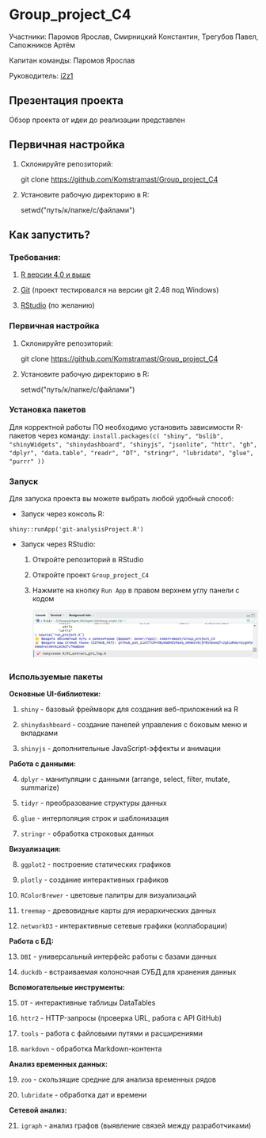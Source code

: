 # Group_project_C4

Участники: Паромов Ярослав, Смирницкий Константин, Трегубов Павел, Сапожников Артём

Капитан команды: Паромов Ярослав

Руководитель: [i2z1](https://github.com/i2z1)

## **Презентация проекта**

Обзор проекта от идеи до реализации представлен

## Первичная настройка

1.  Склонируйте репозиторий:

    git clone https://github.com/Komstramast/Group_project_C4

2.  Установите рабочую директорию в R:

    setwd("путь/к/папке/с/файлами")

## **Как запустить?**

### **Требования:**

1.  [R версии 4.0 и выше](https://www.r-project.org/)

2.  [Git](https://git-scm.com/) (проект тестировался на версии git 2.48 под Windows)

3.  [RStudio](https://posit.co/download/rstudio-desktop/) (по желанию)

### Первичная настройка

1.  Склонируйте репозиторий:

    git clone <https://github.com/Komstramast/Group_project_C4>

2.  Установите рабочую директорию в R:

    setwd("путь/к/папке/с/файлами")

### **Установка пакетов**

Для корректной работы ПО необходимо установить зависимости R-пакетов через команду: `install.packages(c( "shiny", "bslib", "shinyWidgets", "shinydashboard", "shinyjs", "jsonlite", "httr", "gh", "dplyr", "data.table", "readr", "DT", "stringr", "lubridate", "glue", "purrr" ))`

### **Запуск**

Для запуска проекта вы можете выбрать любой удобный способ:

-   Запуск через консоль R:

```         
shiny::runApp('git-analysisProject.R') 
```

-   Запуск через RStudio:

    1.  Откройте репозиторий в RStudio

    2.  Откройте проект `Group_project_C4`

    3.  Нажмите на кнопку `Run App` в правом верхнем углу панели с кодом

        ![](images/clipboard-1073662633.png)

### **Используемые пакеты**

**Основные UI-библиотеки:**

1.  `shiny` - базовый фреймворк для создания веб-приложений на R

2.  `shinydashboard` - создание панелей управления с боковым меню и вкладками

3.  `shinyjs` - дополнительные JavaScript-эффекты и анимации

**Работа с данными:**

4.  `dplyr` - манипуляции с данными (arrange, select, filter, mutate, summarize)

5.  `tidyr` - преобразование структуры данных

6.  `glue` - интерполяция строк и шаблонизация

7.  `stringr` - обработка строковых данных

**Визуализация:**

8.  `ggplot2` - построение статических графиков

9.  `plotly` - создание интерактивных графиков

10. `RColorBrewer` - цветовые палитры для визуализаций

11. `treemap` - древовидные карты для иерархических данных

12. `networkD3` - интерактивные сетевые графики (коллаборации)

**Работа с БД:**

13. `DBI` - универсальный интерфейс работы с базами данных

14. `duckdb` - встраиваемая колоночная СУБД для хранения данных

**Вспомогательные инструменты:**

15. `DT` - интерактивные таблицы DataTables

16. `httr2` - HTTP-запросы (проверка URL, работа с API GitHub)

17. `tools` - работа с файловыми путями и расширениями

18. `markdown` - обработка Markdown-контента

**Анализ временных данных:**

19. `zoo` - скользящие средние для анализа временных рядов

20. `lubridate` - обработка дат и времени

**Сетевой анализ:**

21. `igraph` - анализ графов (выявление связей между разработчиками)
